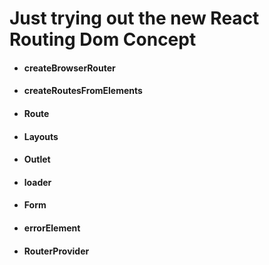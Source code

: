 <h1>Just trying out the new React Routing Dom Concept</h1>
<ul>
  <li><h4>createBrowserRouter</h4></li>
  <li><h4>createRoutesFromElements</h4></li>
  <li><h4>Route</h4></li>
  <li><h4>Layouts</h4></li>
  <li><h4>Outlet</h4></li>
  <li><h4>loader</h4></li>
  <li><h4>Form</h4></li>
  <li><h4>errorElement</h4></li>
  <li><h4>RouterProvider</h4></li>
</ul>
